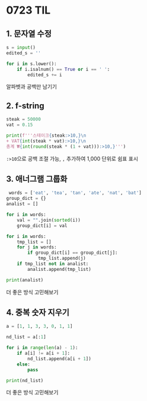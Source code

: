 # 0723 TIL

## 1. 문자열 수정

```python
s = input()
edited_s = ''

for i in s.lower():
    if i.isalnum() == True or i == ' ': 
        edited_s += i
```

알파벳과 공백만 남기기

## 2. f-string

```python
steak = 50000
vat = 0.15

print(f'''스테이크{steak:>10,}\n 
+ VAT{int(steak * vat):>10,}\n 
총계 ₩{int(round(steak * (1 + vat))):>10,}''')
```

`:>10`으로 공백 조절 가능, `,` 추가하여 1,000 단위로 쉼표 표시

## 3. 애너그램 그룹화

```python
 words = ['eat', 'tea', 'tan', 'ate', 'nat', 'bat']
group_dict = {}
analist = []

for i in words:
    val = "".join(sorted(i))
    group_dict[i] = val

for i in words:
    tmp_list = []
    for j in words:
        if group_dict[i] == group_dict[j]:
            tmp_list.append(j)
    if tmp_list not in analist:
        analist.append(tmp_list)

print(analist)
```

더 좋은 방식 고민해보기 

## 4. 중복 숫자 지우기

```python
a = [1, 1, 3, 3, 0, 1, 1]

nd_list = a[:1]

for i in range(len(a) - 1):
    if a[i] != a[i + 1]:
        nd_list.append(a[i + 1])
    else:
        pass

print(nd_list)
```

더 좋은 방식 고민해보기
